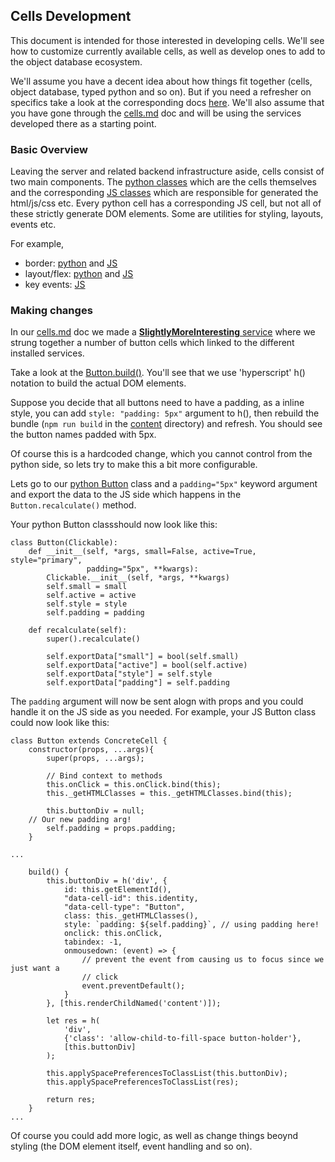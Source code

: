 ## Cells Development ##

This document is intended for those interested in developing cells. We'll see how to customize currently available cells, as well as develop ones to add to the object database ecosystem. 

We'll assume you have a decent idea about how things fit together (cells, object database, typed python and so on). But if you need a refresher on specifics take a look at the corresponding docs [here](https://github.com/APrioriInvestments/object_database/tree/docs). We'll also assume that you have gone through the [cells.md](./cells.md) doc and will be using the services developed there as a starting point. 


### Basic Overview ###

Leaving the server and related backend infrastructure aside, cells consist of two main components. The [python classes](https://github.com/APrioriInvestments/object_database/tree/dev/object_database/web/cells) which are the cells themselves and the corresponding [JS classes](https://github.com/APrioriInvestments/object_database/tree/dev/object_database/web/content/src/components) which are responsible for generated the html/js/css etc. Every python cell has a corresponding JS cell, but not all of these strictly generate DOM elements. Some are utilities for styling, layouts, events etc. 

For example,
* border: [python](https://github.com/APrioriInvestments/object_database/blob/dev/object_database/web/cells/border.py) and [JS](https://github.com/APrioriInvestments/object_database/blob/dev/object_database/web/content/src/components/Border.js)
* layout/flex: [python](https://github.com/APrioriInvestments/object_database/blob/dev/object_database/web/cells/flex.py) and [JS](https://github.com/APrioriInvestments/object_database/blob/dev/object_database/web/content/src/components/Flex.js)
* key events: [JS](https://github.com/APrioriInvestments/object_database/blob/dev/object_database/web/content/src/components/KeyAction.js)


### Making changes ###

In our [cells.md](./cells.md) doc we made a [__SlightlyMoreInteresting__ service](./examples/cells.py) where we strung together a number of button cells which linked to the different installed services. 

Take a look at the [Button.build()](https://github.com/APrioriInvestments/object_database/blob/dev/object_database/web/content/src/components/Button.js#L32). You'll see that we use 'hyperscript' h() notation to build the actual DOM elements. 

Suppose you decide that all buttons need to have a padding, as a inline style, you can add `style: "padding: 5px"` argument to h(), then rebuild the bundle (`npm run build` in the [content](https://github.com/APrioriInvestments/object_database/tree/dev/object_database/web/content) directory) and refresh. You should see the button names padded with 5px. 

Of course this is a hardcoded change, which you cannot control from the python side, so lets try to make this a bit more configurable. 

Lets go to our [python Button]() class and a `padding="5px"` keyword argument and export the data to the JS side which happens in the `Button.recalculate()` method. 

Your python Button classshould now look like this:
```
class Button(Clickable):
    def __init__(self, *args, small=False, active=True, style="primary",
                 padding="5px", **kwargs):
        Clickable.__init__(self, *args, **kwargs)
        self.small = small
        self.active = active
        self.style = style
        self.padding = padding

    def recalculate(self):
        super().recalculate()

        self.exportData["small"] = bool(self.small)
        self.exportData["active"] = bool(self.active)
        self.exportData["style"] = self.style
        self.exportData["padding"] = self.padding
```

The `padding` argument will now be sent alogn with props and you could handle it on the JS side as you needed. For example, your JS Button class could now look like this:
```
class Button extends ConcreteCell {
    constructor(props, ...args){
        super(props, ...args);

        // Bind context to methods
        this.onClick = this.onClick.bind(this);
        this._getHTMLClasses = this._getHTMLClasses.bind(this);

        this.buttonDiv = null;
	// Our new padding arg!
        self.padding = props.padding;
    }

...

    build() {
        this.buttonDiv = h('div', {
            id: this.getElementId(),
            "data-cell-id": this.identity,
            "data-cell-type": "Button",
            class: this._getHTMLClasses(),
            style: `padding: ${self.padding}`, // using padding here!
            onclick: this.onClick,
            tabindex: -1,
            onmousedown: (event) => {
                // prevent the event from causing us to focus since we just want a
                // click
                event.preventDefault();
            }
        }, [this.renderChildNamed('content')]);

        let res = h(
            'div',
            {'class': 'allow-child-to-fill-space button-holder'},
            [this.buttonDiv]
        );

        this.applySpacePreferencesToClassList(this.buttonDiv);
        this.applySpacePreferencesToClassList(res);

        return res;
    }
...
```

Of course you could add more logic, as well as change things beoynd styling (the DOM element itself, event handling and so on). 


